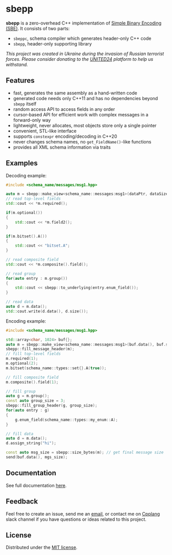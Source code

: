 # sbepp

**sbepp** is a zero-overhead C++ implementation of
[Simple Binary Encoding (SBE)](https://www.fixtrading.org/standards/sbe/).
It consists of two parts:
- `sbeppc`, schema compiler which generates header-only C++ code
- `sbepp`, header-only supporting library

*This project was created in Ukraine during the invasion of Russian terrorist
forces. Please consider donating to the [UNITED24](https://u24.gov.ua/) platform
to help us withstand.*

## Features

- fast, generates the same assembly as a hand-written code
- generated code needs only C++11 and has no dependencies beyond `sbepp` itself
- random access API to access fields in any order
- cursor-based API for efficient work with complex messages in a forward-only
    way
- lightweight, never allocates, most objects store only a single pointer
- convenient, STL-like interface
- supports `constexpr` encoding/decoding in C++20
- never changes schema names, no `get_FieldName()`-like functions
- provides all XML schema information via traits

## Examples

Decoding example:

```cpp
#include <schema_name/messages/msg1.hpp>

auto m = sbepp::make_view<schema_name::messages:msg1>(dataPtr, dataSize);
// read top-level fields
std::cout << *m.required();

if(m.optional())
{
    std::cout << *m.field2();
}

if(m.bitset().A())
{
    std::cout << "bitset.A";
}

// read composite field
std::cout << *m.composite().field();

// read group
for(auto entry : m.group())
{
    std::cout << sbepp::to_underlying(entry.enum_field());
}

// read data
auto d = m.data();
std::cout.write(d.data(), d.size());
```

Encoding example:

```cpp
#include <schema_name/messages/msg1.hpp>

std::array<char, 1024> buf{};
auto m = sbepp::make_view<schema_name::messages:msg1>(buf.data(), buf.size());
sbepp::fill_message_header(m);
// fill top-level fields
m.required(1);
m.optional(2);
m.bitset(schema_name::types::set{}.A(true));

// fill composite field
m.composite().field(1);

// fill group
auto g = m.group();
const auto group_size = 3;
sbepp::fill_group_header(g, group_size);
for(auto entry : g)
{
    g.enum_field(schema_name::types::my_enum::A);
}

// fill data
auto d = m.data();
d.assign_string("hi");

const auto msg_size = sbepp::size_bytes(m); // get final message size
send(buf.data(), mgs_size);
```

## Documentation

See full documentation [here](https://oleksandrkvl.github.io/sbepp/).

## Feedback

Feel free to create an issue, send me an [email](oleksandr.koval.dev@gmail.com),
or contact me on [Cpplang](https://cppalliance.org/slack/) slack channel if you
have questions or ideas related to this project.

## License

Distributed under the [MIT license](LICENSE.md).